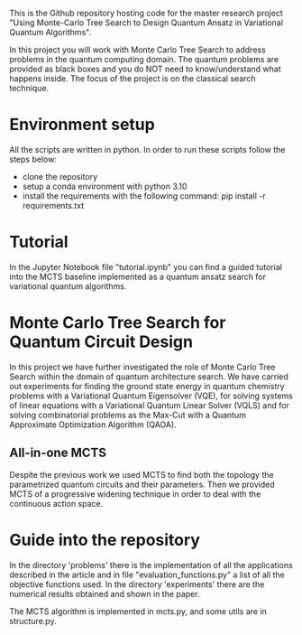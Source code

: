 
This is the Github repository hosting code for the master research project "Using Monte-Carlo Tree Search to Design Quantum Ansatz in Variational Quantum Algorithms".

In this project you will work with Monte Carlo Tree Search to address problems in the quantum computing domain. The quantum problems are provided as black boxes and you do NOT need to know/understand what happens inside. The focus of the project is on the classical search technique.

# Environment setup
All the scripts are written in python. In order to run these scripts follow the steps below:
- clone the repository
- setup a conda environment with python 3.10
- install the requirements with the following command: pip install -r requirements.txt


# Tutorial
In the Jupyter Notebook file "tutorial.ipynb" you can find a guided tutorial into the MCTS baseline implemented as a quantum ansatz search for variational quantum algorithms.

# Monte Carlo Tree Search for Quantum Circuit Design
In this project we have further investigated the role of Monte Carlo Tree Search within the domain of quantum architecture search.
We have carried out experiments for finding the ground state energy in quantum chemistry problems with a Variational Quantum Eigensolver (VQE),
for solving systems of linear equations  with a Variational Quantum Linear Solver (VQLS) and for solving combinatorial problems as the Max-Cut with a Quantum Approximate Optimization Algorithm (QAOA).

## All-in-one MCTS
Despite the previous work we used MCTS to find both the topology the parametrized quantum circuits 
and their parameters. Then we provided MCTS of a progressive widening technique in order to deal with the continuous action space.


# Guide into the repository

In the directory 'problems' there is the implementation of all the applications described in the article and in file "evaluation_functions.py" a list of all the objective functions used. 
In the directory 'experiments' there are the numerical results obtained and shown in the paper.

The MCTS algorithm is implemented in mcts.py, and some utils are in structure.py.


